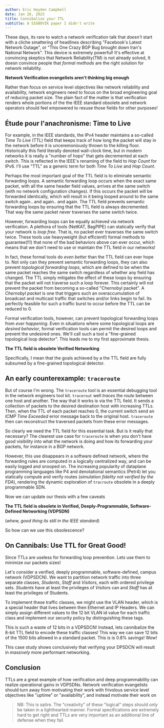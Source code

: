 ```yaml
---
author: Eric Hayden Campbell
date: Jan 26, 2023
title: Cannibalize your TTL
subtitle: A SIGBOVIK paper I didn't write
---
```


These days, its rare to watch a network verification talk that _doesn't_ start
with a cliche smattering of headlines describing "Facebook's Latest Network
Outage", or "This One Crazy BGP Bug brought down Iran's National Network". This
device is extremely powerful! It's effective at convincing skeptics that Network
Reliability(TM) is not already solved, It doesn convince people that _formal
methods_ are the right solution for network reliability.

__Network Verification evangelists aren't thinking big enough__

Rather than focus on service level objectives like network reliability and
availability, network engineers need to focus on the broad engineering goal of
reducing packet size. The plain fact of the matter is that verification renders
whole portions of the the IEEE standard obsolete and network operators should
feel empowered to resuse those fields for other purposes!

## Étude pour l'anachronisme: Time to Live

For example, in the IEEE standards, the IPv4 header maintains a so-called _Time
To Live_ (TTL) field that keeps track of how long the packet will stay in the
network before it is unceremoniously thrown to the killing floor. Historically
this field literally denoted wall-clock time, but in modern networks it is
really a "number of hops" that gets decremented at each switch. This is
reflected in the IEEE's renaming of the field to _Hop Count_ for IPv6. I'll use
"TTL" as a generic term for both _Time To Live_ and _Hop Count_.

Perhaps the most important goal of the TTL field is to eliminate semantic
forwarding loops. A semantic forwarding loop occurs when the exact same packet,
with all the same header field values, arrives at the same switch (with no
network configuration changes). If this occurs the packet will be forwarded
identically, which will result in it being looped around to the same switch
again.. and again.. and again. The TTL field prevents semantic forwarding loops
by ensuring that the TTL field is always decremented. That way the same packet
never traverses the same switch twice.

However, forwarding loops can be equally achieved via network verification. A
plethora of tools (NetKAT, BagPIPE) can statically verify that your network is
_loop free_. That is, no packet ever traverses the same switch twice. These
tools use heavyweight (but efficient!) formal methods to guarantee(!!!) that
none of the bad behaviors above can ever occur, which means that we don't need
to use or maintain the TTL field in our networks!

In fact, these formal tools do _even better_ than the TTL field can ever hope
to. Not only can they prevent semantic forwarding loops, they can also prevent
_topological forwarding loops_, which are defined to be when the same packet
reaches the same switch regardless of whether any field has changed. The TTL
simply mitigates the effect of these loops by ensuring that the packet will not
traverse such a loop forever. This certainly will not prevent the packet from
becoming a so-called "Chernobyl packet". A _Chernobyl packet_ is one that
triggers such an overaccumulation of broadcast and multicast traffic that
switches and/or links begin to fail. Its perfectly feasible for such a traffic
burst to occur before the TTL can be reduced to 0.

Formal verification tools, however, can prevent topological forwarding loops
from _ever happening_. Even in situations where some topological loops are
_desired behavior_, formal verification tools can permit the desired loops and
prevent the undesired ones. We'll call such a tool a "fine-grained topological
loop detector". This leads me to my first approximate thesis.

__The TTL field is obsolete Verified Networking__

Specifically, I mean that the goals achieved by a the TTL field are fully
subsumed by a fine-grained topological detector.

## An early counterexample: `traceroute`

But of course I'm wrong. The `traceroute` tool is an essential debugging tool in
the network engineers tool kit. `tracerout` well _traces_ the _route_ between
one host and another. The way that it works is via the TTL field. It sends a
collection of packets to the desired destination host with increasing TTLs.
Then, when the TTL of each packet reaches 0, the current switch send an _ICMP
Time Exceeded_ error message back to the original host. `traceroute` then can
reconstruct the traversed packets from these error messages.

So clearly we need the TTL field for this essential task. But is it really that
necessary? The clearest use case for `traceroute` is when you don't have good
visibility into what the network is doing and how its forwarding your packets,
for instance in a BGP network.

However, this use disappears in a software defined network, where the forwarding
rules are computed in a logically centralized way, and can be easily logged and
snooped on. The increasing popularity of dataplane programming languages like P4
and denotational semantics (Petr4) let you statically compute and verify routes
(_simulation fidelity not verified by the FDA_), rendering the dynamic
exploration of `tracroute` obsolete in a deeply programmable SDN.

Now we can update our thesis with a few caveats

__The TTL field is obsolete in Verified, Deeply-Programmable, Software-Defined
Networking (VDPSDN)__

(*whew, good thing its still in the IEEE standard*)

So how can we use this obsolescence?

## On Cannibals: Use TTL for Great Good!

Since TTLs are useless for forwarding loop prevention. Lets use them to minimize
our packets sizes!

Let's consider a verified, deeply programmable, software-defined, campus network
(VDPSDCN). We want to partition network traffic into three separate classes,
_Students_, _Staff_ and _Visitors_, each with ordered privilege sets. _Students_
have at least the privileges of _Visitors_ can and _Staff_ has at least the
privileges of Students.

To implement these traffic classes, we might use the VLAN header, which is a
special header that lives between then Ethernet and IP Headers. We can simply
assign different values to the 12 bit VLAN id value for each traffic class and
implement our security policy by distinguishing these tags.

This is such a waste of 12 bits in a VDPSDCN! Instead, lets cannibalize the
8-bit TTL field to encode these traffic classes! This way we can save 12 bits of
the 1500 bits allowed in a standard packet. This is is 0.8% savings! Wow!

This case study shows conclusively that verifying your DPSDCN will result in
_massively_ more performant networking.

## Conclusion

TTLs are a great example of how verification and deep programmability can
realize operational gains in VDPSDNs. Network verification evangelists should
turn away from motivating their work with frivolous service level objectives
like "uptime" or "availability", and instead motivate their work  on 


> NB: This is satire. The "creativity" of these "logical" steps should only be
> taken in a lighthearted manner. Formal specifications are extremely hard to
> get right and TTLs are very important as an additional line of defense when
> they fail.







